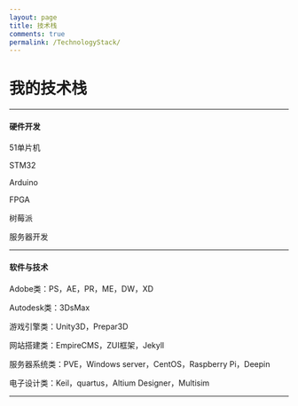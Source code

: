 ```yaml
---
layout: page
title: 技术栈
comments: true
permalink: /TechnologyStack/
---
```

# 我的技术栈

---

#### 硬件开发

51单片机

STM32

Arduino

FPGA

树莓派

服务器开发

---

#### 软件与技术

Adobe类：PS，AE，PR，ME，DW，XD

Autodesk类：3DsMax

游戏引擎类：Unity3D，Prepar3D

网站搭建类：EmpireCMS，ZUI框架，Jekyll

服务器系统类：PVE，Windows server，CentOS，Raspberry Pi，Deepin

电子设计类：Keil，quartus，Altium Designer，Multisim

---




